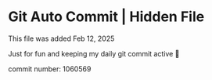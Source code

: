 # Git Auto Commit | Hidden File

This file was added Feb 12, 2025

Just for fun and keeping my daily git commit active 🤪

commit number: 1060569
